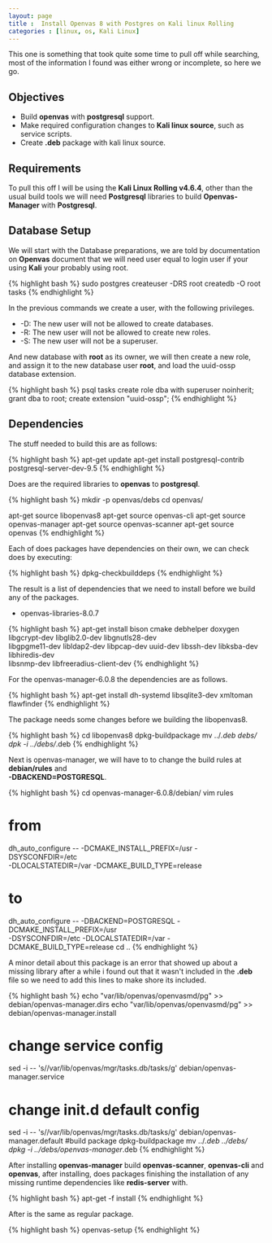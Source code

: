```yaml
---
layout: page 
title :  Install Openvas 8 with Postgres on Kali linux Rolling
categories : [linux, os, Kali Linux]
---
```


This one is something that took quite some time to pull off while searching, most of the information I found was either wrong or incomplete, so here we go.  

## Objectives  

- Build **openvas** with **postgresql** support.  
- Make required configuration changes to **Kali linux source**, such as service scripts. 
- Create **.deb** package with kali linux source.  


## Requirements

To pull this off I will be using the **Kali Linux Rolling v4.6.4**, other than the usual build tools we will need **Postgresql** libraries to build **Openvas-Manager** with **Postgresql**.  


## Database Setup  

We will start with the Database preparations, we are told by documentation on **Openvas** document that we will need user equal to login user if your using **Kali** your probably using root.  

{% highlight bash %}
sudo postgres
createuser -DRS root
createdb -O root tasks
{% endhighlight %} 

In the previous commands we create a user, with the following privileges.

- -D: The new user will not be allowed to create databases.
- -R: The new user will not be allowed to create new roles.
- -S: The new user will not be a superuser.

And new database with **root** as its owner, we will then create a new role, and assign it to the new database user **root**, and load the uuid-ossp database extension.  


{% highlight bash %}
psql tasks
create role dba with superuser noinherit;
grant dba to root;
create extension "uuid-ossp";
{% endhighlight %} 

## Dependencies  

 The stuff needed to build this are as follows:

{% highlight bash %}
apt-get update
apt-get install postgresql-contrib postgresql-server-dev-9.5
{% endhighlight %}  

Does are the required libraries to **openvas** to **postgresql**.  

{% highlight bash %}
mkdir -p openvas/debs
cd openvas/

apt-get source libopenvas8
apt-get source openvas-cli 
apt-get source openvas-manager
apt-get source openvas-scanner
apt-get source openvas
{% endhighlight %} 

Each of does packages have dependencies on their own, we can check does by executing:  

{% highlight bash %}
dpkg-checkbuilddeps
{% endhighlight %} 

The result is a list of dependencies that we need to install before we build any of the packages.  
- openvas-libraries-8.0.7  

{% highlight bash %}
apt-get install bison cmake debhelper doxygen libgcrypt-dev libglib2.0-dev libgnutls28-dev \
libgpgme11-dev libldap2-dev libpcap-dev uuid-dev libssh-dev libksba-dev libhiredis-dev \
libsnmp-dev libfreeradius-client-dev
{% endhighlight %}  

For the openvas-manager-6.0.8 the dependencies are as follows.  

{% highlight bash %}
apt-get install dh-systemd libsqlite3-dev xmltoman flawfinder
{% endhighlight %}  

The package needs some changes before we building the libopenvas8.

{% highlight bash %}
cd libopenvas8
dpkg-buildpackage
mv ../*.deb debs/
dpk -i ../debs/*.deb
{% endhighlight %} 

Next is openvas-manager, we will have to to change the build rules at **debian/rules** and  
**-DBACKEND=POSTGRESQL**.  

{% highlight bash %}
cd openvas-manager-6.0.8/debian/
vim rules
# from
dh_auto_configure -- -DCMAKE_INSTALL_PREFIX=/usr -DSYSCONFDIR=/etc \
-DLOCALSTATEDIR=/var -DCMAKE_BUILD_TYPE=release  
# to
dh_auto_configure -- -DBACKEND=POSTGRESQL -DCMAKE_INSTALL_PREFIX=/usr \
 -DSYSCONFDIR=/etc -DLOCALSTATEDIR=/var -DCMAKE_BUILD_TYPE=release 
 cd ..
{% endhighlight %} 


A minor detail about this package is an error that showed up about a missing library after a while i found out that it wasn't included in the **.deb** file so we need to add this lines to make shore its included.  

{% highlight bash %}
echo "var/lib/openvas/openvasmd/pg" >> debian/openvas-manager.dirs
echo "var/lib/openvas/openvasmd/pg" >> debian/openvas-manager.install
# change service config
sed -i -- 's/\/var\/lib\/openvas\/mgr\/tasks.db/tasks/g' debian/openvas-manager.service
# change init.d default config
sed -i -- 's/\/var\/lib\/openvas\/mgr\/tasks.db/tasks/g' debian/openvas-manager.default
#build package
dpkg-buildpackage
mv ../*.deb ../debs/
dpkg -i ../debs/openvas-manager*.deb
{% endhighlight %} 

After installing **openvas-manager** build **openvas-scanner**, **openvas-cli** and **openvas**, after installing, does packages finishing the installation of any missing runtime dependencies like **redis-server** with.  

{% highlight bash %}
apt-get -f install
{% endhighlight %} 

After is the same as regular package. 

{% highlight bash %}
openvas-setup
{% endhighlight %} 

